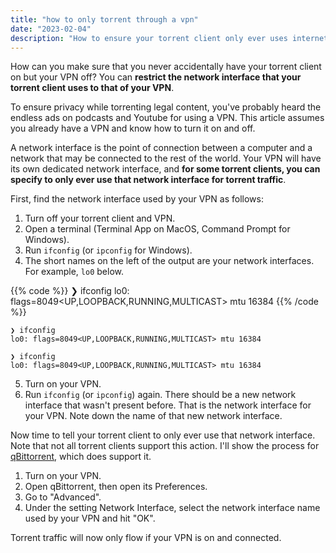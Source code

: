 ```yaml
---
title: "how to only torrent through a vpn"
date: "2023-02-04"
description: "How to ensure your torrent client only ever uses internet traffic through your VPN"
---
```


How can you make sure that you never accidentally have your torrent client on but your VPN off? You can **restrict the
network interface that your torrent client uses to that of your VPN**.

To ensure privacy while torrenting legal content, you've probably heard the endless ads on podcasts and Youtube for
using a VPN. This article assumes you already have a VPN and know how to turn it on and off.

A network interface is the point of connection between a computer and a network that may be connected to the rest of the
world. Your VPN will have its own dedicated network interface, and **for some torrent clients, you can specify to only
ever use that network interface for torrent traffic**.

First, find the network interface used by your VPN as follows:

1. Turn off your torrent client and VPN.
2. Open a terminal (Terminal App on MacOS, Command Prompt for Windows).
3. Run `ifconfig` (or `ipconfig` for Windows).
4. The short names on the left of the output are your network interfaces. For example, `lo0` below.

{{% code %}}
❯ ifconfig
lo0: flags=8049<UP,LOOPBACK,RUNNING,MULTICAST> mtu 16384
{{% /code %}}

```
❯ ifconfig
lo0: flags=8049<UP,LOOPBACK,RUNNING,MULTICAST> mtu 16384
```

```shell
❯ ifconfig
lo0: flags=8049<UP,LOOPBACK,RUNNING,MULTICAST> mtu 16384
```

5. Turn on your VPN.
6. Run `ifconfig` (or `ipconfig`) again. There should be a new network interface that wasn't present before. That is the
   network interface for your VPN. Note down the name of that new network interface.

Now time to tell your torrent client to only ever use that network interface. Note that not all torrent clients support
this action. I'll show the process for [qBittorrent](https://www.qbittorrent.org/), which does support it.

1. Turn on your VPN.
2. Open qBittorrent, then open its Preferences.
3. Go to "Advanced".
4. Under the setting Network Interface, select the network interface name used by your VPN and hit "OK".

Torrent traffic will now only flow if your VPN is on and connected.
